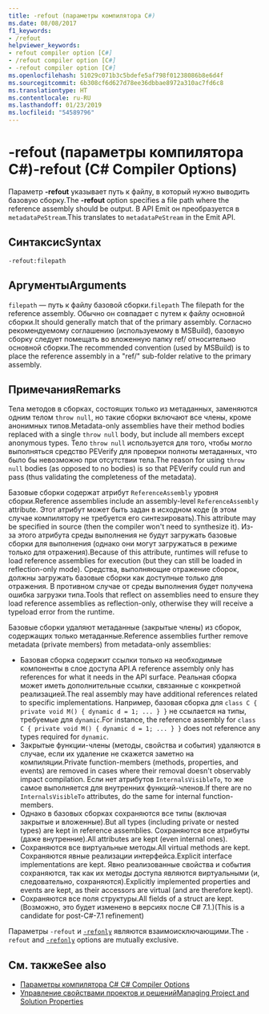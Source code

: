 ```yaml
---
title: -refout (параметры компилятора C#)
ms.date: 08/08/2017
f1_keywords:
- /refout
helpviewer_keywords:
- refout compiler option [C#]
- /refout compiler option [C#]
- -refout compiler option [C#]
ms.openlocfilehash: 51029c071b3c5bdefe5af798f01238086b8e6d4f
ms.sourcegitcommit: 6b308cf6d627d78ee36dbbae8972a310ac7fd6c8
ms.translationtype: HT
ms.contentlocale: ru-RU
ms.lasthandoff: 01/23/2019
ms.locfileid: "54589796"
---
```

# <a name="-refout-c-compiler-options"></a><span data-ttu-id="de059-102">-refout (параметры компилятора C#)</span><span class="sxs-lookup"><span data-stu-id="de059-102">-refout (C# Compiler Options)</span></span>

<span data-ttu-id="de059-103">Параметр **-refout** указывает путь к файлу, в который нужно выводить базовую сборку.</span><span class="sxs-lookup"><span data-stu-id="de059-103">The **-refout** option specifies a file path where the reference assembly should be output.</span></span> <span data-ttu-id="de059-104">В API Emit он преобразуется в `metadataPeStream`.</span><span class="sxs-lookup"><span data-stu-id="de059-104">This translates to `metadataPeStream` in the Emit API.</span></span>

## <a name="syntax"></a><span data-ttu-id="de059-105">Синтаксис</span><span class="sxs-lookup"><span data-stu-id="de059-105">Syntax</span></span>

```console
-refout:filepath
```

## <a name="arguments"></a><span data-ttu-id="de059-106">Аргументы</span><span class="sxs-lookup"><span data-stu-id="de059-106">Arguments</span></span>

 <span data-ttu-id="de059-107">`filepath` — путь к файлу базовой сборки.</span><span class="sxs-lookup"><span data-stu-id="de059-107">`filepath` The filepath for the reference assembly.</span></span> <span data-ttu-id="de059-108">Обычно он совпадает с путем к файлу основной сборки.</span><span class="sxs-lookup"><span data-stu-id="de059-108">It should generally match that of the primary assembly.</span></span> <span data-ttu-id="de059-109">Согласно рекомендуемому соглашению (используемому в MSBuild), базовую сборку следует помещать во вложенную папку ref/ относительно основной сборки.</span><span class="sxs-lookup"><span data-stu-id="de059-109">The recommended convention (used by MSBuild) is to place the reference assembly in a "ref/" sub-folder relative to the primary assembly.</span></span>

## <a name="remarks"></a><span data-ttu-id="de059-110">Примечания</span><span class="sxs-lookup"><span data-stu-id="de059-110">Remarks</span></span>

<span data-ttu-id="de059-111">Тела методов в сборках, состоящих только из метаданных, заменяются одним телом `throw null`, но такие сборки включают все члены, кроме анонимных типов.</span><span class="sxs-lookup"><span data-stu-id="de059-111">Metadata-only assemblies have their method bodies replaced with a single `throw null` body, but include all members except anonymous types.</span></span> <span data-ttu-id="de059-112">Тело `throw null` используется для того, чтобы могло выполняться средство PEVerify для проверки полноты метаданных, что было бы невозможно при отсутствии тела.</span><span class="sxs-lookup"><span data-stu-id="de059-112">The reason for using `throw null` bodies (as opposed to no bodies) is so that PEVerify could run and pass (thus validating the completeness of the metadata).</span></span>

<span data-ttu-id="de059-113">Базовые сборки содержат атрибут `ReferenceAssembly` уровня сборки.</span><span class="sxs-lookup"><span data-stu-id="de059-113">Reference assemblies include an assembly-level `ReferenceAssembly` attribute.</span></span> <span data-ttu-id="de059-114">Этот атрибут может быть задан в исходном коде (в этом случае компилятору не требуется его синтезировать).</span><span class="sxs-lookup"><span data-stu-id="de059-114">This attribute may be specified in source (then the compiler won't need to synthesize it).</span></span> <span data-ttu-id="de059-115">Из-за этого атрибута среды выполнения не будут загружать базовые сборки для выполнения (однако они могут загружаться в режиме только для отражения).</span><span class="sxs-lookup"><span data-stu-id="de059-115">Because of this attribute, runtimes will refuse to load reference assemblies for execution (but they can still be loaded in reflection-only mode).</span></span> <span data-ttu-id="de059-116">Средства, выполняющие отражение сборок, должны загружать базовые сборки как доступные только для отражения. В противном случае от среды выполнения будет получена ошибка загрузки типа.</span><span class="sxs-lookup"><span data-stu-id="de059-116">Tools that reflect on assemblies need to ensure they load reference assemblies as reflection-only, otherwise they will receive a typeload error from the runtime.</span></span>

<span data-ttu-id="de059-117">Базовые сборки удаляют метаданные (закрытые члены) из сборок, содержащих только метаданные.</span><span class="sxs-lookup"><span data-stu-id="de059-117">Reference assemblies further remove metadata (private members) from metadata-only assemblies:</span></span>

- <span data-ttu-id="de059-118">Базовая сборка содержит ссылки только на необходимые компоненты в слое доступа API.</span><span class="sxs-lookup"><span data-stu-id="de059-118">A reference assembly only has references for what it needs in the API surface.</span></span> <span data-ttu-id="de059-119">Реальная сборка может иметь дополнительные ссылки, связанные с конкретной реализацией.</span><span class="sxs-lookup"><span data-stu-id="de059-119">The real assembly may have additional references related to specific implementations.</span></span> <span data-ttu-id="de059-120">Например, базовая сборка для `class C { private void M() { dynamic d = 1; ... } }` не ссылается на типы, требуемые для `dynamic`.</span><span class="sxs-lookup"><span data-stu-id="de059-120">For instance, the reference assembly for `class C { private void M() { dynamic d = 1; ... } }` does not reference any types required for `dynamic`.</span></span>
- <span data-ttu-id="de059-121">Закрытые функции-члены (методы, свойства и события) удаляются в случае, если их удаление не скажется заметно на компиляции.</span><span class="sxs-lookup"><span data-stu-id="de059-121">Private function-members (methods, properties, and events) are removed in cases where their removal doesn't observably impact compilation.</span></span> <span data-ttu-id="de059-122">Если нет атрибутов `InternalsVisibleTo`, то же самое выполняется для внутренних функций-членов.</span><span class="sxs-lookup"><span data-stu-id="de059-122">If there are no `InternalsVisibleTo` attributes, do the same for internal function-members.</span></span>
- <span data-ttu-id="de059-123">Однако в базовых сборках сохраняются все типы (включая закрытые и вложенные).</span><span class="sxs-lookup"><span data-stu-id="de059-123">But all types (including private or nested types) are kept in reference assemblies.</span></span> <span data-ttu-id="de059-124">Сохраняются все атрибуты (даже внутренние).</span><span class="sxs-lookup"><span data-stu-id="de059-124">All attributes are kept (even internal ones).</span></span>
- <span data-ttu-id="de059-125">Сохраняются все виртуальные методы.</span><span class="sxs-lookup"><span data-stu-id="de059-125">All virtual methods are kept.</span></span> <span data-ttu-id="de059-126">Сохраняются явные реализации интерфейса.</span><span class="sxs-lookup"><span data-stu-id="de059-126">Explicit interface implementations are kept.</span></span> <span data-ttu-id="de059-127">Явно реализованные свойства и события сохраняются, так как их методы доступа являются виртуальными (и, следовательно, сохраняются).</span><span class="sxs-lookup"><span data-stu-id="de059-127">Explicitly implemented properties and events are kept, as their accessors are virtual (and are therefore kept).</span></span>
- <span data-ttu-id="de059-128">Сохраняются все поля структуры.</span><span class="sxs-lookup"><span data-stu-id="de059-128">All fields of a struct are kept.</span></span> <span data-ttu-id="de059-129">(Возможно, это будет изменено в версиях после C# 7.1.)</span><span class="sxs-lookup"><span data-stu-id="de059-129">(This is a candidate for post-C#-7.1 refinement)</span></span>

<span data-ttu-id="de059-130">Параметры `-refout` и [`-refonly`](refonly-compiler-option.md) являются взаимоисключающими.</span><span class="sxs-lookup"><span data-stu-id="de059-130">The `-refout` and [`-refonly`](refonly-compiler-option.md) options are mutually exclusive.</span></span>

## <a name="see-also"></a><span data-ttu-id="de059-131">См. также</span><span class="sxs-lookup"><span data-stu-id="de059-131">See also</span></span>

- [<span data-ttu-id="de059-132">Параметры компилятора C# </span><span class="sxs-lookup"><span data-stu-id="de059-132">C# Compiler Options</span></span>](../../../csharp/language-reference/compiler-options/index.md)
- [<span data-ttu-id="de059-133">Управление свойствами проектов и решений</span><span class="sxs-lookup"><span data-stu-id="de059-133">Managing Project and Solution Properties</span></span>](/visualstudio/ide/managing-project-and-solution-properties)
